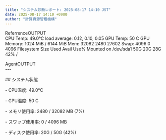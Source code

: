 ```yaml
---
title: "システム診断レポート: 2025-08-17 14:10 JST"
date: 2025-08-17 14:10 +0900
author: "計算資源管理機構"
---
```

ReferrenceOUTPUT  
CPU Temp: 49.0°C
load average: 0.12, 0.10, 0.05
GPU Temp: 50 C
GPU Memory: 1024 MiB / 6144 MiB
Mem: 32082 2480 27602
Swap: 4096 0 4096
Filesystem      Size  Used Avail Use% Mounted on
/dev/sda1        50G   20G   28G  42% /
  
  
AgentOUTPUT  
\---

\## システム状態

\- CPU温度: 49.0°C

\- GPU温度: 50 C

\- メモリ使用率: 2480 / 32082 MB (7%)

\- スワップ使用率: 0 / 4096 MB

\- ディスク使用率: 20G / 50G (42%)
